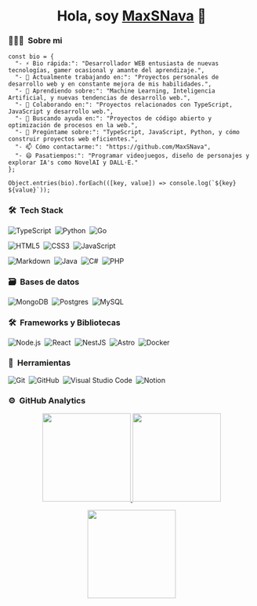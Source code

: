 <div align="center">
  <h1 align="center">Hola, soy <a href="">MaxSNava</a> 👋</h1>
</div>

### 👨🏻‍💻 &nbsp;Sobre mi

```typescripy
const bio = {
  "- ⚡ Bio rápida:": "Desarrollador WEB entusiasta de nuevas tecnologías, gamer ocasional y amante del aprendizaje.",
  "- 🔭 Actualmente trabajando en:": "Proyectos personales de desarrollo web y en constante mejora de mis habilidades.",
  "- 🌱 Aprendiendo sobre:": "Machine Learning, Inteligencia Artificial, y nuevas tendencias de desarrollo web.",
  "- 👯 Colaborando en:": "Proyectos relacionados con TypeScript, JavaScript y desarrollo web.",
  "- 🤔 Buscando ayuda en:": "Proyectos de código abierto y optimización de procesos en la web.",
  "- 💬 Pregúntame sobre:": "TypeScript, JavaScript, Python, y cómo construir proyectos web eficientes.",
  "- 📫 Cómo contactarme:": "https://github.com/MaxSNava",
  "- 😄 Pasatiempos:": "Programar videojuegos, diseño de personajes y explorar IA's como NovelAI y DALL·E."
};

Object.entries(bio).forEach(([key, value]) => console.log(`${key} ${value}`));
```
### 🛠 &nbsp;Tech Stack

![TypeScript](https://img.shields.io/badge/typescript-%23007ACC.svg?style=for-the-badge&logo=typescript&logoColor=white)&nbsp;
![Python](https://img.shields.io/badge/python-3670A0?style=for-the-badge&logo=python&logoColor=ffdd54)&nbsp;
![Go](https://img.shields.io/badge/go-%2300ADD8.svg?style=for-the-badge&logo=go&logoColor=white)&nbsp;

![HTML5](https://img.shields.io/badge/html5-%23E34F26.svg?style=for-the-badge&logo=html5&logoColor=white)&nbsp;
![CSS3](https://img.shields.io/badge/css3-%231572B6.svg?style=for-the-badge&logo=css3&logoColor=white)&nbsp;
![JavaScript](https://img.shields.io/badge/javascript-%23323330.svg?style=for-the-badge&logo=javascript&logoColor=%23F7DF1E)&nbsp;

![Markdown](https://img.shields.io/badge/markdown-%23000000.svg?style=for-the-badge&logo=markdown&logoColor=white)&nbsp;
![Java](https://img.shields.io/badge/java-%23ED8B00.svg?style=for-the-badge&logo=java&logoColor=white)&nbsp;
![C#](https://img.shields.io/badge/csharp-%23239120.svg?style=for-the-badge&logo=csharp&logoColor=white)&nbsp;
![PHP](https://img.shields.io/badge/php-%23777BB4.svg?style=for-the-badge&logo=php&logoColor=white)&nbsp;


### 🗃 &nbsp;Bases de datos

![MongoDB](https://img.shields.io/badge/MongoDB-%234ea94b.svg?style=for-the-badge&logo=mongodb&logoColor=white)&nbsp;
![Postgres](https://img.shields.io/badge/postgres-%23316192.svg?style=for-the-badge&logo=postgresql&logoColor=white)&nbsp;
![MySQL](https://img.shields.io/badge/mysql-%2300f.svg?style=for-the-badge&logo=mysql&logoColor=white)&nbsp;


### 🛠 &nbsp;Frameworks y Bibliotecas

![Node.js](https://img.shields.io/badge/node.js-%2343853D.svg?style=for-the-badge&logo=node.js&logoColor=white)&nbsp;
![React](https://img.shields.io/badge/react-%2320232a.svg?style=for-the-badge&logo=react&logoColor=%2361DAFB)&nbsp;
![NestJS](https://img.shields.io/badge/nestjs-%23E0234E.svg?style=for-the-badge&logo=nestjs&logoColor=white)&nbsp;
![Astro](https://img.shields.io/badge/astro-%23000.svg?style=for-the-badge&logo=astro&logoColor=white)&nbsp;
![Docker](https://img.shields.io/badge/docker-%230db7ed.svg?style=for-the-badge&logo=docker&logoColor=white)&nbsp;


### 🧰 &nbsp;Herramientas

![Git](https://img.shields.io/badge/git-%23F05033.svg?style=for-the-badge&logo=git&logoColor=white)&nbsp;
![GitHub](https://img.shields.io/badge/github-%23121011.svg?style=for-the-badge&logo=github&logoColor=white)&nbsp;
![Visual Studio Code](https://img.shields.io/badge/Visual%20Studio%20Code-0078d7.svg?style=for-the-badge&logo=visual-studio-code&logoColor=white)&nbsp;
![Notion](https://img.shields.io/badge/Notion-%23000000.svg?style=for-the-badge&logo=notion&logoColor=white)&nbsp;

### ⚙️ &nbsp;GitHub Analytics

<p align="center">
  <a href="https://github.com/MaxSNava">
    <img height="180em" src="https://github-readme-stats-eight-theta.vercel.app/api?username=MaxSNava&show_icons=true&theme=algolia&include_all_commits=true&count_private=true"/>
  </a>
  <a href="https://github.com/MaxSNava">
    <img height="180em" src="https://github-readme-stats-eight-theta.vercel.app/api/top-langs/?username=MaxSNava&layout=compact&langs_count=8&theme=algolia"/>
  </a>
</p>

<p align="center">
  <img height="180em" src="https://github-readme-streak-stats.herokuapp.com/?user=MaxSNava&theme=dark&hide_border=true"/>
</p>


